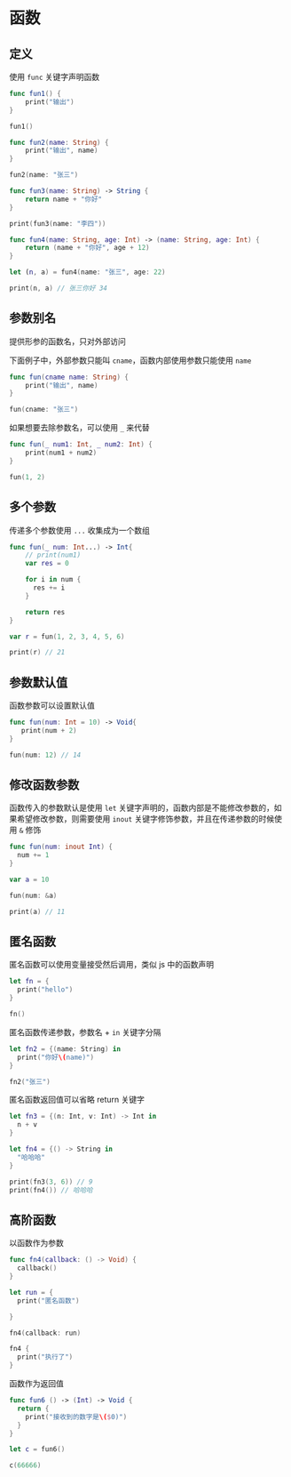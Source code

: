 # 函数

## 定义

使用 `func` 关键字声明函数

```swift
func fun1() {
    print("输出")
}

fun1()

func fun2(name: String) {
    print("输出", name)
}

fun2(name: "张三")

func fun3(name: String) -> String {
    return name + "你好"
}

print(fun3(name: "李四"))

func fun4(name: String, age: Int) -> (name: String, age: Int) {
    return (name + "你好", age + 12)
}

let (n, a) = fun4(name: "张三", age: 22)

print(n, a) // 张三你好 34
```

## 参数别名

提供形参的函数名，只对外部访问

下面例子中，外部参数只能叫 `cname`，函数内部使用参数只能使用 `name`

```swift
func fun(cname name: String) {
    print("输出", name)
}

fun(cname: "张三")
```

如果想要去除参数名，可以使用 `_` 来代替

```swift
func fun(_ num1: Int, _ num2: Int) {
    print(num1 + num2)
}

fun(1, 2)
```

## 多个参数

传递多个参数使用 `...` 收集成为一个数组

```swift
func fun(_ num: Int...) -> Int{
    // print(num1)
    var res = 0

    for i in num {
      res += i
    }

    return res
}

var r = fun(1, 2, 3, 4, 5, 6)

print(r) // 21
```

## 参数默认值

函数参数可以设置默认值

```swift
func fun(num: Int = 10) -> Void{
   print(num + 2)
}

fun(num: 12) // 14
```

## 修改函数参数

函数传入的参数默认是使用 `let` 关键字声明的，函数内部是不能修改参数的，如果希望修改参数，则需要使用 `inout` 关键字修饰参数，并且在传递参数的时候使用 `&` 修饰

```swift
func fun(num: inout Int) {
  num += 1
}

var a = 10

fun(num: &a)

print(a) // 11
```

## 匿名函数

匿名函数可以使用变量接受然后调用，类似 js 中的函数声明

```swift
let fn = {
  print("hello")
}

fn()
```

匿名函数传递参数，参数名 + `in` 关键字分隔

```swift
let fn2 = {(name: String) in
  print("你好\(name)")
}

fn2("张三")
```

匿名函数返回值可以省略 return 关键字

```swift
let fn3 = {(n: Int, v: Int) -> Int in
  n + v
}

let fn4 = {() -> String in
  "哈哈哈"
}

print(fn3(3, 6)) // 9
print(fn4()) // 哈哈哈
```

## 高阶函数

以函数作为参数

```swift
func fn4(callback: () -> Void) {
  callback()
}

let run = {
  print("匿名函数")

}

fn4(callback: run)

fn4 {
  print("执行了")
}
```

函数作为返回值

```swift
func fun6 () -> (Int) -> Void {
  return {
    print("接收到的数字是\($0)")
  }
}

let c = fun6()

c(66666)
```
